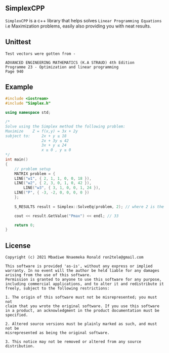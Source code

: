 ## SimplexCPP



`SimplexCPP` is a c++ library that helps solves `Linear Programming Equations` i.e Maximization problems, easily also providing you with neat results. 


Unittest
---------
	Test vectors were gotten from -

	ADVANCED ENGINEERING MATHEMATICS (K.A STRAUD) 4th Edition
	Programme 23 - Optimization and linear programming 
	Page 940



Example
---------

```c++
#include <iostream>
#include "Simplex.h"

using namespace std;

/*
Solve using the Simplex method the following problem:
Maximize 	Z = f(x,y) = 3x + 2y
subject to: 	2x + y ≤ 18
                2x + 3y ≤ 42
                3x + y ≤ 24
                x ≥ 0 , y ≥ 0
*/
int main()
{	
    // problem setup
    MATRIX problem = {
	LINE("w1", { 2, 1, 1, 0, 0, 18 }),
	LINE("w2", { 2, 3, 0, 1, 0, 42 }),
        LINE("w3", { 3, 1, 0, 0, 1, 24 }),
	LINE("P", { -3, -2, 0, 0, 0, 0 })
    };
		
    S_RESULTS result = Simplex::SolveEq(problem, 2); // where 2 is the total number of variables

    cout << result.GetValue("Pmax") << endl; // 33

    return 0;
}
```


License
----------
    Copyright (c) 2021 Mbadiwe Nnaemeka Ronald ron2tele@gmail.com

    This software is provided 'as-is', without any express or implied
    warranty. In no event will the author be held liable for any damages
    arising from the use of this software.
    Permission is granted to anyone to use this software for any purpose,
    including commercial applications, and to alter it and redistribute it
    freely, subject to the following restrictions:
    
    1. The origin of this software must not be misrepresented; you must not
    claim that you wrote the original software. If you use this software
    in a product, an acknowledgment in the product documentation must be
    specified.
    
    2. Altered source versions must be plainly marked as such, and must not be
    misrepresented as being the original software.
    
    3. This notice may not be removed or altered from any source distribution.
        
        
